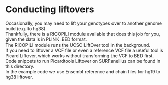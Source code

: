 # Conducting liftovers
Occasionally, you may need to lift your genotypes over to another genome build (e.g. to hg38). <br>
Thankfully, there is a RICOPILI module available that does this job for you, given the data is in PLINK .BED format. <br>
The RICOPILI module runs the UCSC LiftOver tool in the background. <br>
If you need to liftover a VCF file or even a reference VCF file a useful tool is Picard Liftover, which works without transforming the VCF to BED first. <br>
Code snippets to run Picardtools Liftover on SURFsnellius can be found in this directory. <br>
In the example code we use Ensembl reference and chain files for hg19 to hg38 liftover.
